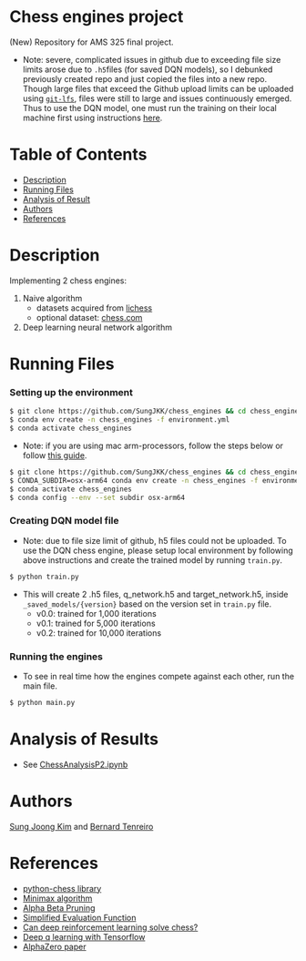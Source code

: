 # Chess engines project
(New) Repository for AMS 325 final project.  
- Note: severe, complicated issues in github due to exceeding file size limits arose due to `.h5`files (for saved DQN models), so I debunked previously created repo and just copied the files into a new repo. Though large files that exceed the Github upload limits can be uploaded using [`git-lfs`](https://git-lfs.github.com/), files were still to large and issues continuously emerged. Thus to use the DQN model, one must run the training on their local machine first using instructions [here](#creating-dqn-model-file).

# Table of Contents
- [Description](#description)
- [Running Files](#running-files)
- [Analysis of Result](#analysis-of-results)
- [Authors](#authors)
- [References](#references)


# Description
Implementing 2 chess engines:
1. Naive algorithm
    - datasets acquired from [lichess](https://database.lichess.org/)
    - optional dataset: [chess.com](https://www.chess.com/news/view/published-data-api#pubapi-endpoint-games-archive-list)
2. Deep learning neural network algorithm


# Running Files 
### Setting up the environment
```sh
$ git clone https://github.com/SungJKK/chess_engines && cd chess_engines
$ conda env create -n chess_engines -f environment.yml
$ conda activate chess_engines
```
- Note: if you are using mac arm-processors, follow the steps below or follow [this guide](https://stackoverflow.com/questions/72964800/what-is-the-proper-way-to-install-tensorflow-on-apple-m1-in-2022).
```sh
$ git clone https://github.com/SungJKK/chess_engines && cd chess_engines
$ CONDA_SUBDIR=osx-arm64 conda env create -n chess_engines -f environment.yml
$ conda activate chess_engines
$ conda config --env --set subdir osx-arm64
```

### Creating DQN model file
- Note: due to file size limit of github, h5 files could not be uploaded. To use the DQN chess
  engine, please setup local environment by following above instructions and create the trained
  model by running `train.py`.
```sh
$ python train.py
```
- This will create 2 .h5 files, q_network.h5 and target_network.h5, inside `_saved_models/{version}`
  based on the version set in `train.py` file.
    - v0.0: trained for 1,000 iterations 
    - v0.1: trained for 5,000 iterations
    - v0.2: trained for 10,000 iterations


### Running the engines
- To see in real time how the engines compete against each other, run the main file.
```sh
$ python main.py
```


# Analysis of Results
- See [ChessAnalysisP2.ipynb](_notebooks/ChessAnalysisP2.ipynb)


# Authors
[Sung Joong Kim](https://github.com/SungJKK) and [Bernard Tenreiro](https://github.com/BernardTenreiro)


# References
- [python-chess library](https://python-chess.readthedocs.io/en/latest/)
- [Minimax algorithm](https://en.wikipedia.org/wiki/Minimax)
- [Alpha Beta Pruning](https://en.wikipedia.org/wiki/Alpha%E2%80%93beta_pruning)
- [Simplified Evaluation Function](https://www.chessprogramming.org/Simplified_Evaluation_Function)
- [Can deep reinforcement learning solve chess?](https://towardsdatascience.com/can-deep-reinforcement-learning-solve-chess-b9f52855cd1e)
- [Deep q learning with Tensorflow](https://rubikscode.net/2021/07/13/deep-q-learning-with-python-and-tensorflow-2-0/)
- [AlphaZero paper](https://doi.org/10.48550/arXiv.1712.01815)

